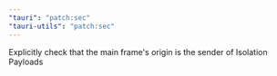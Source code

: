 ```yaml
---
"tauri": "patch:sec"
"tauri-utils": "patch:sec"
---
```


Explicitly check that the main frame's origin is the sender of Isolation Payloads
